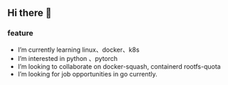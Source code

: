 ## Hi there 👋
### feature
- I’m currently learning linux、docker、k8s
- I’m interested in python 、pytorch
- I’m looking to collaborate on docker-squash, containerd rootfs-quota
- I’m looking for job opportunities in go currently.
  
